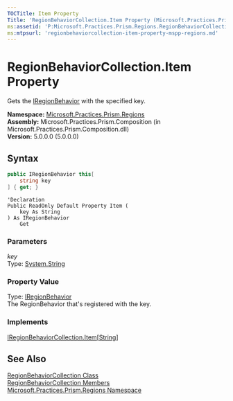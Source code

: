 ```yaml
---
TOCTitle: Item Property
Title: 'RegionBehaviorCollection.Item Property (Microsoft.Practices.Prism.Regions)'
ms:assetid: 'P:Microsoft.Practices.Prism.Regions.RegionBehaviorCollection.Item(System.String)'
ms:mtpsurl: 'regionbehaviorcollection-item-property-mspp-regions.md'
---
```


# RegionBehaviorCollection.Item Property

Gets the [IRegionBehavior](/patterns-practices/reference/iregionbehavior-interface-mspp-regions) with the specified key.

**Namespace:** [Microsoft.Practices.Prism.Regions](/patterns-practices/reference/mspp-regions-namespace)  
**Assembly:** Microsoft.Practices.Prism.Composition (in Microsoft.Practices.Prism.Composition.dll)  
**Version:** 5.0.0.0 (5.0.0.0)

## Syntax

```C#
public IRegionBehavior this[
	string key
] { get; }
```

```VB
'Declaration
Public ReadOnly Default Property Item ( 
	key As String
) As IRegionBehavior
	Get
```

### Parameters

*key*  
Type: [System.String](http://msdn.microsoft.com/en-us/library/s1wwdcbf)

### Property Value

Type: [IRegionBehavior](/patterns-practices/reference/iregionbehavior-interface-mspp-regions)  
The RegionBehavior that's registered with the key.

### Implements

[IRegionBehaviorCollection.Item[String]](/patterns-practices/reference/iregionbehaviorcollection-item-property-mspp-regions)

## See Also

[RegionBehaviorCollection Class](/patterns-practices/reference/regionbehaviorcollection-class-mspp-regions)  
[RegionBehaviorCollection Members](/patterns-practices/reference/regionbehaviorcollection-members-mspp-regions)  
[Microsoft.Practices.Prism.Regions Namespace](/patterns-practices/reference/mspp-regions-namespace)  